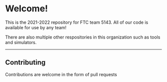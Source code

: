 # Welcome!

This is the 2021-2022 repository for FTC team 5143. All of our code is available for use by any team!

There are also multiple other respositories in this organization such as tools and simulators.

---

## Contributing

Contributions are welcome in the form of pull requests
